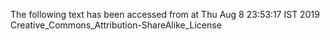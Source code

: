 The following text has been accessed from at Thu Aug 8 23:53:17 IST 2019
Creative_Commons_Attribution-ShareAlike_License
